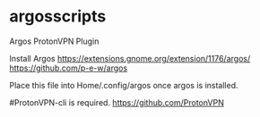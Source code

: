 # argosscripts

Argos ProtonVPN Plugin

Install Argos https://extensions.gnome.org/extension/1176/argos/ 
https://github.com/p-e-w/argos

Place this file into Home/.config/argos once argos is installed. 

#ProtonVPN-cli is required. https://github.com/ProtonVPN

